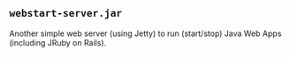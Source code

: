 ## `webstart-server.jar`

Another simple web server (using Jetty) to run (start/stop) Java Web Apps (including JRuby on Rails).
